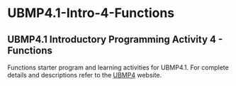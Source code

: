 # UBMP4.1-Intro-4-Functions

## UBMP4.1 Introductory Programming Activity 4 - Functions

Functions starter program and learning activities for UBMP4.1. For complete
details and descriptions refer to the [UBMP4](https://mirobo.tech/ubmp4) website.  
